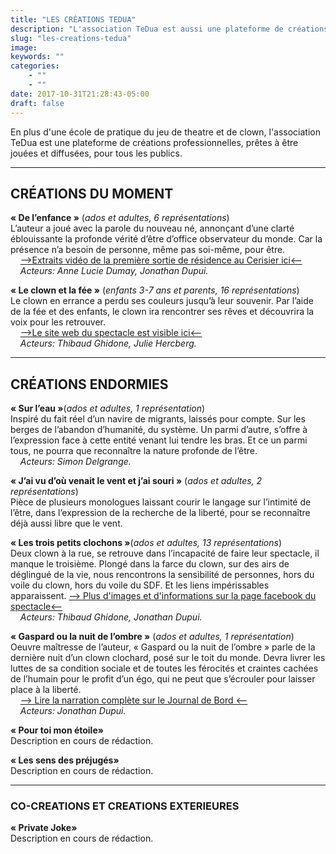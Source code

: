 ```yaml
---
title: "LES CRÉATIONS TEDUA"
description: "L'association TeDua est aussi une plateforme de créations professionnelles..."
slug: "les-creations-tedua"
image:
keywords: ""
categories:
    - ""
    - ""
date: 2017-10-31T21:28:43-05:00
draft: false
---
```


En plus d'une école de pratique du jeu de theatre et de clown, l'association TeDua est une plateforme de créations professionnelles, prêtes à être jouées et diffusées, pour tous les publics.



---

## CRÉATIONS DU MOMENT

**« De l’enfance »**   (*ados et adultes, 6 représentations*)  
L’auteur a joué avec la parole du nouveau né, annonçant d’une clarté éblouissante la profonde vérité d’être d’office observateur du monde. Car la présence n’a besoin de personne, même pas soi-même, pour être.  
&nbsp;&nbsp;&nbsp;&nbsp;[-->Extraits vidéo de la première sortie de résidence au Cerisier ici<--](http://localhost:1313/accueil/kijou/)   
&nbsp;&nbsp;&nbsp;&nbsp;*Acteurs: Anne Lucie Dumay, Jonathan Dupui.*


**« Le clown et la fée »** (*enfants 3-7 ans et parents, 16 représentations*)  
Le clown en errance a perdu ses couleurs jusqu’à leur souvenir.
Par l’aide de la fée et des enfants, le clown ira rencontrer ses rêves et découvrira la voix pour les retrouver.    
&nbsp;&nbsp;&nbsp;&nbsp;[-->Le site web du spectacle est visible ici<--](https://leclownetlafee.fr)   
&nbsp;&nbsp;&nbsp;&nbsp;*Acteurs: Thibaud Ghidone, Julie Hercberg.*   

---

## CRÉATIONS ENDORMIES

**« Sur l’eau »**(*ados et adultes, 1 représentation*)  
Inspiré du fait réel d’un navire de migrants, laissés pour compte. Sur les berges de l’abandon d’humanité, du système. Un parmi d’autre, s’offre à l’expression face à cette entité venant lui tendre les bras. Et ce un parmi tous, ne pourra que reconnaître la nature profonde de l’être.  
&nbsp;&nbsp;&nbsp;&nbsp;*Acteurs: Simon Delgrange.*  

**« J’ai vu d’où venait le vent et j’ai souri »** (*ados et adultes, 2 représentations*)  
Pièce de plusieurs monologues laissant courir le langage sur l’intimité de l’être, dans l’expression de la recherche de la liberté, pour se reconnaître déjà aussi libre que le vent.

**« Les trois petits clochons »**(*ados et adultes, 13 représentations*)  
Deux clown à la rue, se retrouve dans l’incapacité de faire leur spectacle, il manque le troisième. Plongé dans la farce du clown, sur des airs de déglingué de la vie, nous rencontrons la sensibilité de personnes, hors du voile du clown, hors du voile du SDF. Et les liens impérissables apparaissent.
[--> Plus d'images et d'informations sur la page facebook du spectacle<--](https://www.facebook.com/lestroispetitsclochons/?refsrc=http%3A%2F%2Fwww.google.com%2F&ref=104#_=_)   
&nbsp;&nbsp;&nbsp;&nbsp;*Acteurs: Thibaud Ghidone, Jonathan Dupui.*  

**« Gaspard ou la nuit de l’ombre »** (*ados et adultes, 1 représentation*)  
Oeuvre maîtresse de l’auteur, « Gaspard ou la nuit de l’ombre » parle de la dernière nuit d’un clown clochard, posé sur le toit du monde. Devra livrer les luttes de sa condition sociale et de toutes les férocités et craintes cachées de l’humain pour le profit d’un égo, qui ne peut que s’écrouler pour laisser place à la liberté.   
&nbsp;&nbsp;&nbsp;&nbsp;[--> Lire la narration complète sur le Journal de Bord <--](http://localhost:1313/blogs/narration-du-spectacle-gaspard-ou-la-nuit-de-l-ombre/)   
&nbsp;&nbsp;&nbsp;&nbsp;*Acteurs: Jonathan Dupui.*  

**« Pour toi mon étoile»**   
Description en cours de rédaction.   

**« Les sens des préjugés»**   
Description en cours de rédaction.   
   
---
   
### CO-CREATIONS ET CREATIONS EXTERIEURES
**« Private Joke»**   
Description en cours de rédaction.  

